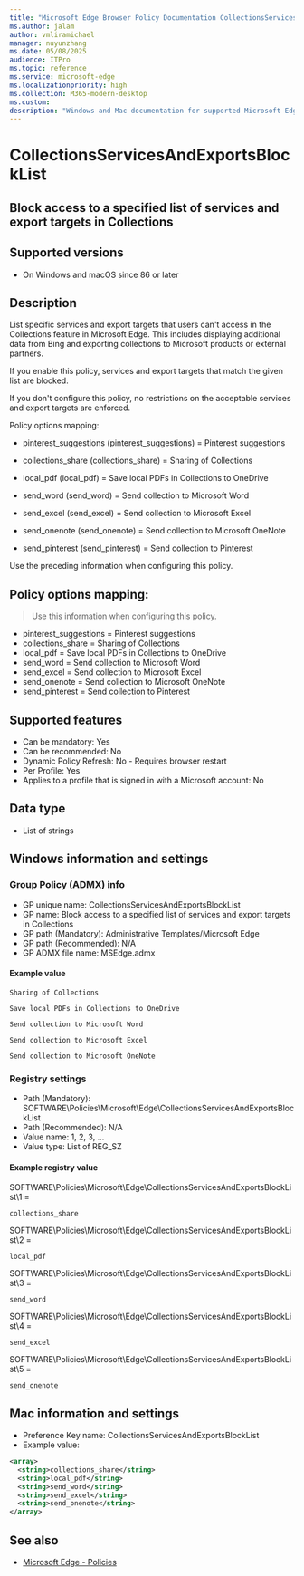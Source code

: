 ```yaml
---
title: "Microsoft Edge Browser Policy Documentation CollectionsServicesAndExportsBlockList"
ms.author: jalam
author: vmliramichael
manager: nuyunzhang
ms.date: 05/08/2025
audience: ITPro
ms.topic: reference
ms.service: microsoft-edge
ms.localizationpriority: high
ms.collection: M365-modern-desktop
ms.custom:
description: "Windows and Mac documentation for supported Microsoft Edge Browser policy: Block access to a specified list of services and export targets in Collections"
---
```


<!--THIS FILE IS AUTOMATICALLY GENERATED. MANUAL CHANGES WILL BE OVERWRITTEN.-->
<!--Please contact the Microsoft Edge Manageability team with any questions.-->

# CollectionsServicesAndExportsBlockList

## Block access to a specified list of services and export targets in Collections


## Supported versions

- On Windows and macOS since 86 or later

## Description

List specific services and export targets that users can't access in the Collections feature in Microsoft Edge. This includes displaying additional data from Bing and exporting collections to Microsoft products or external partners.

If you enable this policy, services and export targets that match the given list are blocked.

If you don't configure this policy, no restrictions on the acceptable services and export targets are enforced.

Policy options mapping:

* pinterest_suggestions (pinterest_suggestions) = Pinterest suggestions

* collections_share (collections_share) = Sharing of Collections

* local_pdf (local_pdf) = Save local PDFs in Collections to OneDrive

* send_word (send_word) = Send collection to Microsoft Word

* send_excel (send_excel) = Send collection to Microsoft Excel

* send_onenote (send_onenote) = Send collection to Microsoft OneNote

* send_pinterest (send_pinterest) = Send collection to Pinterest

Use the preceding information when configuring this policy.

## Policy options mapping:
> Use this information when configuring this policy.

- pinterest_suggestions = Pinterest suggestions
- collections_share = Sharing of Collections
- local_pdf = Save local PDFs in Collections to OneDrive
- send_word = Send collection to Microsoft Word
- send_excel = Send collection to Microsoft Excel
- send_onenote = Send collection to Microsoft OneNote
- send_pinterest = Send collection to Pinterest

## Supported features

- Can be mandatory: Yes
- Can be recommended: No
- Dynamic Policy Refresh: No - Requires browser restart
- Per Profile: Yes
- Applies to a profile that is signed in with a Microsoft account: No

## Data type

- List of strings

## Windows information and settings

### Group Policy (ADMX) info

- GP unique name: CollectionsServicesAndExportsBlockList
- GP name: Block access to a specified list of services and export targets in Collections
- GP path (Mandatory): Administrative Templates/Microsoft Edge
- GP path (Recommended): N/A
- GP ADMX file name: MSEdge.admx

#### Example value

```
Sharing of Collections
```

```
Save local PDFs in Collections to OneDrive
```

```
Send collection to Microsoft Word
```

```
Send collection to Microsoft Excel
```

```
Send collection to Microsoft OneNote
```

### Registry settings

- Path (Mandatory): SOFTWARE\Policies\Microsoft\Edge\CollectionsServicesAndExportsBlockList
- Path (Recommended): N/A
- Value name: 1, 2, 3, ...
- Value type: List of REG_SZ

#### Example registry value

SOFTWARE\Policies\Microsoft\Edge\CollectionsServicesAndExportsBlockList\1 =
```
collections_share
```

SOFTWARE\Policies\Microsoft\Edge\CollectionsServicesAndExportsBlockList\2 =
```
local_pdf
```

SOFTWARE\Policies\Microsoft\Edge\CollectionsServicesAndExportsBlockList\3 =
```
send_word
```

SOFTWARE\Policies\Microsoft\Edge\CollectionsServicesAndExportsBlockList\4 =
```
send_excel
```

SOFTWARE\Policies\Microsoft\Edge\CollectionsServicesAndExportsBlockList\5 =
```
send_onenote
```




## Mac information and settings

- Preference Key name: CollectionsServicesAndExportsBlockList
- Example value:

```xml
<array>
  <string>collections_share</string>
  <string>local_pdf</string>
  <string>send_word</string>
  <string>send_excel</string>
  <string>send_onenote</string>
</array>
```

## See also
- [Microsoft Edge - Policies](../microsoft-edge-policies.md)
